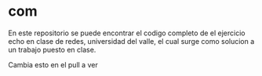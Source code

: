 # com

En este repositorio se puede encontrar el codigo completo de el ejercicio echo en clase de redes, 
universidad del valle, el cual surge como solucion a un trabajo puesto en clase.

Cambia esto en el pull a ver
